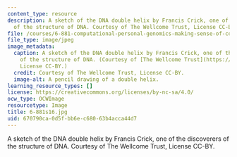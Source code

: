 ```yaml
---
content_type: resource
description: A sketch of the DNA double helix by Francis Crick, one of the discoverers
  of the structure of DNA. Courtesy of The Wellcome Trust, License CC-BY.
file: /courses/6-881-computational-personal-genomics-making-sense-of-complete-genomes-spring-2016/670790ca0d5fbb6ec68063b4acca44d7_6-881s16.jpg
file_type: image/jpeg
image_metadata:
  caption: A sketch of the DNA double helix by Francis Crick, one of the discoverers
    of the structure of DNA. (Courtesy of [The Wellcome Trust](https://wellcomeimages.org/indexplus/image/L0051225.html),
    License CC-BY.)
  credit: Courtesy of The Wellcome Trust, License CC-BY.
  image-alt: A pencil drawing of a double helix.
learning_resource_types: []
license: https://creativecommons.org/licenses/by-nc-sa/4.0/
ocw_type: OCWImage
resourcetype: Image
title: 6-881s16.jpg
uid: 670790ca-0d5f-bb6e-c680-63b4acca44d7
---
```

A sketch of the DNA double helix by Francis Crick, one of the discoverers of the structure of DNA. Courtesy of The Wellcome Trust, License CC-BY.